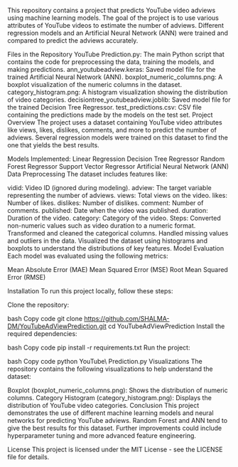This repository contains a project that predicts YouTube video adviews using machine learning models. The goal of the project is to use various attributes of YouTube videos to estimate the number of adviews. Different regression models and an Artificial Neural Network (ANN) were trained and compared to predict the adviews accurately.

Files in the Repository
YouTube Prediction.py: The main Python script that contains the code for preprocessing the data, training the models, and making predictions.
ann_youtubeadview.keras: Saved model file for the trained Artificial Neural Network (ANN).
boxplot_numeric_columns.png: A boxplot visualization of the numeric columns in the dataset.
category_histogram.png: A histogram visualization showing the distribution of video categories.
decisiontree_youtubeadview.joblib: Saved model file for the trained Decision Tree Regressor.
test_predictions.csv: CSV file containing the predictions made by the models on the test set.
Project Overview
The project uses a dataset containing YouTube video attributes like views, likes, dislikes, comments, and more to predict the number of adviews. Several regression models were trained on this dataset to find the one that yields the best results.

Models Implemented:
Linear Regression
Decision Tree Regressor
Random Forest Regressor
Support Vector Regressor
Artificial Neural Network (ANN)
Data Preprocessing
The dataset includes features like:

vidid: Video ID (ignored during modeling).
adview: The target variable representing the number of adviews.
views: Total views on the video.
likes: Number of likes.
dislikes: Number of dislikes.
comment: Number of comments.
published: Date when the video was published.
duration: Duration of the video.
category: Category of the video.
Steps:
Converted non-numeric values such as video duration to a numeric format.
Transformed and cleaned the categorical columns.
Handled missing values and outliers in the data.
Visualized the dataset using histograms and boxplots to understand the distributions of key features.
Model Evaluation
Each model was evaluated using the following metrics:

Mean Absolute Error (MAE)
Mean Squared Error (MSE)
Root Mean Squared Error (RMSE)

Installation
To run this project locally, follow these steps:

Clone the repository:

bash
Copy code
git clone https://github.com/SHALMA-DM/YouTubeAdViewPrediction.git
cd YouTubeAdViewPrediction
Install the required dependencies:

bash
Copy code
pip install -r requirements.txt
Run the project:

bash
Copy code
python YouTube\ Prediction.py
Visualizations
The repository contains the following visualizations to help understand the dataset:

Boxplot (boxplot_numeric_columns.png): Shows the distribution of numeric columns.
Category Histogram (category_histogram.png): Displays the distribution of YouTube video categories.
Conclusion
This project demonstrates the use of different machine learning models and neural networks for predicting YouTube adviews. Random Forest and ANN tend to give the best results for this dataset. Further improvements could include hyperparameter tuning and more advanced feature engineering.

License
This project is licensed under the MIT License - see the LICENSE file for details.
